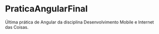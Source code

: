 # PraticaAngularFinal
Última prática de Angular da disciplina Desenvolvimento Mobile e Internet das Coisas.

